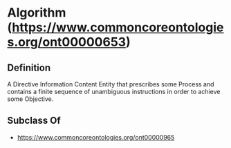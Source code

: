 # Algorithm (https://www.commoncoreontologies.org/ont00000653)

## Definition
A Directive Information Content Entity that prescribes some Process and contains a finite sequence of unambiguous instructions in order to achieve some Objective.

## Subclass Of
- https://www.commoncoreontologies.org/ont00000965

